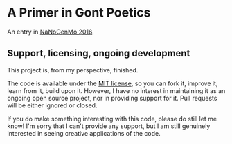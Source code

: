 # A Primer in Gont Poetics

An entry in [NaNoGenMo 2016][nanogenmo].

## Support, licensing, ongoing development

This project is, from my perspective, finished.

The code is available under the [MIT license][license], so you can fork it,
improve it, learn from it, build upon it. However, I have no interest in
maintaining it as an ongoing open source project, nor in providing support for
it. Pull requests will be either ignored or closed.

If you do make something interesting with this code, please do still let me
know! I'm sorry that I can't provide any support, but I am still genuinely
interested in seeing creative applications of the code.

[license]: https://github.com/mewo2/terrain/blob/master/LICENSE.md
[nanogenmo]: https://github.com/NaNoGenMo/2016
